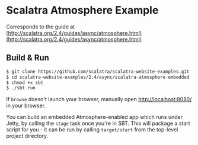 # Scalatra Atmosphere Example #

Corresponds to the guide at [http://scalatra.org/2.4/guides/async/atmosphere.html](http://scalatra.org/2.4/guides/async/atmosphere.html)

## Build & Run ##

```sh
$ git clone https://github.com/scalatra/scalatra-website-examples.git
$ cd scalatra-website-examples/2.4/async/scalatra-atmosphere-embedded
$ chmod +x sbt
$ ./sbt run
```

If `browse` doesn't launch your browser, manually open [http://localhost:8080/](http://localhost:8080/) in your browser.

You can build an embedded Atmosphere-enabled app which runs under Jetty, by
calling the `stage` task once you're in SBT. This will package a start script
for you - it can be run by calling `target/start` from the top-level project
directory.

